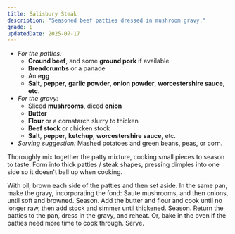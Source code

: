 ```yaml
---
title: Salisbury Steak
description: "Seasoned beef patties dressed in mushroom gravy."
grade: E
updatedDate: 2025-07-17
---
```

- *For the patties:*
    - **Ground beef**, and some **ground pork** if available
    - **Breadcrumbs** or a panade
    - An **egg**
    - **Salt**, **pepper**, **garlic powder**, **onion powder**, **worcestershire sauce**, **etc.**
- *For the gravy:*
    - Sliced **mushrooms**, diced **onion**
    - **Butter**
    - **Flour** or a cornstarch slurry to thicken
    - **Beef stock** or chicken stock
    - **Salt**, **pepper**, **ketchup**, **worcestershire sauce**, etc.
- *Serving suggestion:* Mashed potatoes and green beans, peas, or corn.

Thoroughly mix together the patty mixture, cooking small pieces to season to taste. Form into thick patties / steak shapes, pressing dimples into one side so it doesn't ball up when cooking. 

With oil, brown each side of the patties and then set aside. In the same pan, make the gravy, incorporating the fond: Saute mushrooms, and then onions, until soft and browned. Season. Add the butter and flour and cook until no longer raw, then add stock and simmer until thickened. Season. Return the patties to the pan, dress in the gravy, and reheat. Or, bake in the oven if the patties need more time to cook through. Serve.